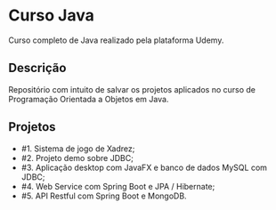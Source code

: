 # Curso Java
Curso completo de Java realizado pela plataforma Udemy.

## Descrição
Repositório com intuito de salvar os projetos aplicados no curso de Programação Orientada a Objetos em Java.

## Projetos
- #1. Sistema de jogo de Xadrez;
- #2. Projeto demo sobre JDBC;
- #3. Aplicação desktop com JavaFX e banco de dados MySQL com JDBC;
- #4. Web Service com Spring Boot e JPA / Hibernate;
- #5. API Restful com Spring Boot e MongoDB.
